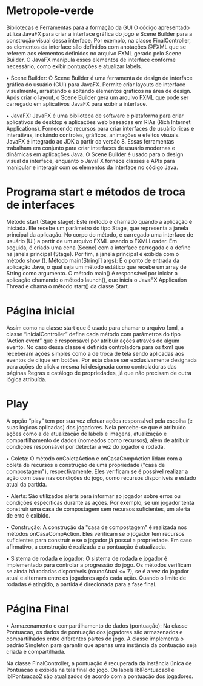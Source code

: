 # Metropole-verde
Bibliotecas e Ferramentas para a formação da GUI
O código apresentado utiliza JavaFX para criar a interface gráfica do jogo e Scene Builder para a construção visual dessa interface. Por exemplo, na classe FinalController, os elementos da interface são definidos com anotações @FXML que se referem aos elementos definidos no arquivo FXML gerado pelo Scene Builder. O JavaFX manipula esses elementos de interface conforme necessário, como exibir pontuações e atualizar labels.

• Scene Builder: O Scene Builder é uma ferramenta de design de interface gráfica do usuário (GUI) para JavaFX. Permite criar layouts de interface visualmente, arrastando e soltando elementos gráficos na área de design. Após criar o layout, o Scene Builder gera um arquivo FXML que pode ser carregado em aplicativos JavaFX para exibir a interface.

• JavaFX: JavaFX é uma biblioteca de software e plataforma para criar aplicativos de desktop e aplicações web baseadas em RIAs (Rich Internet Applications). Fornecendo recursos para criar interfaces de usuário ricas e interativas, incluindo controles, gráficos, animações e efeitos visuais. JavaFX é integrado ao JDK a partir da versão 8.
Essas ferramentas trabalham em conjunto para criar interfaces de usuário modernas e dinâmicas em aplicações Java. O Scene Builder é usado para o design visual da interface, enquanto o JavaFX fornece classes e APIs para manipular e interagir com os elementos da interface no código Java.

# Programa start e métodos de troca de interfaces
Método start (Stage stage): Este método é chamado quando a aplicação é iniciada. Ele recebe um parâmetro do tipo Stage, que representa a janela principal da aplicação. No corpo do método, é carregado uma interface de usuário (UI) a partir de um arquivo FXML usando o FXMLLoader. Em seguida, é criado uma cena (Scene) com a interface carregada e a define na janela principal (Stage). Por fim, a janela principal é exibida com o método show ().
Método main(String[] args): É o ponto de entrada da aplicação Java, o qual seja um método estático que recebe um array de String como argumento. O método main() é responsável por iniciar a aplicação chamando o método launch(), que inicia o JavaFX Application Thread e chama o método start() da classe Start.
 

# Página inicial
Assim como na classe start que é usado para chamar o arquivo fxml, a classe “inicialController” define cada método com parâmetros do tipo “Action event” que é responsável por atribuir ações através de algum evento. No caso dessa classe é definida controladora para os fxml que receberam ações simples como a de troca de tela sendo aplicadas aos eventos de clique em botões. Por esta classe ser exclusivamente designada para ações de click a mesma foi designada como controladoras das páginas Regras e catálogo de propriedades, já que não precisam de outra lógica atribuída.
 

# Play
A opção “play” tem por sua vez efetuar ações responsável pela escolha (e suas logicas aplicadas) dos jogadores. Nela percebe-se que é atribuído ações como a de atualização de labels e imagens, atualização e compartilhamento de dados (nomeados como recursos), além de atribuir condições responsável por detectar a vez do jogador e rodada.

•	Coleta: O método onColetaAction e onCasaCompAction lidam com a coleta de recursos e construção de uma propriedade ("casa de compostagem"), respectivamente. Eles verificam se é possível realizar a ação com base nas condições do jogo, como recursos disponíveis e estado atual da partida.
 
•	Alerts: São utilizados alerts para informar ao jogador sobre erros ou condições específicas durante as ações. Por exemplo, se um jogador tenta construir uma casa de compostagem sem recursos suficientes, um alerta de erro é exibido.
 
•	Construção: A construção da "casa de compostagem" é realizada nos métodos onCasaCompAction. Eles verificam se o jogador tem recursos suficientes para construir e se o jogador já possui a propriedade. Em caso afirmativo, a construção é realizada e a pontuação é atualizada.
 
•	Sistema de rodada e jogador: O sistema de rodada e jogador é implementado para controlar a progressão do jogo. Os métodos verificam se ainda há rodadas disponíveis (roundAtual <= 7), se é a vez do jogador atual e alternam entre os jogadores após cada ação. Quando o limite de rodadas é atingido, a partida é direcionada para a fase final.

# Página Final
•	Armazenamento e compartilhamento de dados (pontuação):
Na classe Pontuacao, os dados de pontuação dos jogadores são armazenados e compartilhados entre diferentes partes do jogo. A classe implementa o padrão Singleton para garantir que apenas uma instância da pontuação seja criada e compartilhada.
 
Na classe FinalController, a pontuação é recuperada da instância única de Pontuacao e exibida na tela final do jogo. Os labels lblPontuacao1 e lblPontuacao2 são atualizados de acordo com a pontuação dos jogadores.
 
